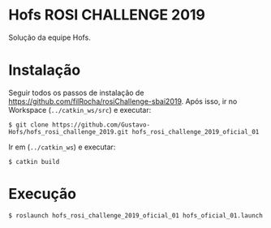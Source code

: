 # Hofs ROSI CHALLENGE 2019

Solução da equipe Hofs.

# Instalação

Seguir todos os passos de instalação de https://github.com/filRocha/rosiChallenge-sbai2019.
Após isso, ir no Workspace (`../catkin_ws/src`) e executar:

```
$ git clone https://github.com/Gustavo-Hofs/hofs_rosi_challenge_2019.git hofs_rosi_challenge_2019_oficial_01
```

Ir em (`../catkin_ws`) e executar:

```
$ catkin build
```

# Execução

```
$ roslaunch hofs_rosi_challenge_2019_oficial_01 hofs_oficial_01.launch
```
